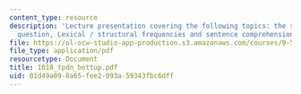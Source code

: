 ```yaml
---
content_type: resource
description: 'Lecture presentation covering the following topics: the serial / parallel
  question, Lexical / structural frequencies and sentence comprehension.'
file: https://ol-ocw-studio-app-production.s3.amazonaws.com/courses/9-591j-language-processing-fall-2004/01d49a098a65fee2093a59343fbc6dff_1018_tpdn_bottup.pdf
file_type: application/pdf
resourcetype: Document
title: 1018_tpdn_bottup.pdf
uid: 01d49a09-8a65-fee2-093a-59343fbc6dff
---
```

